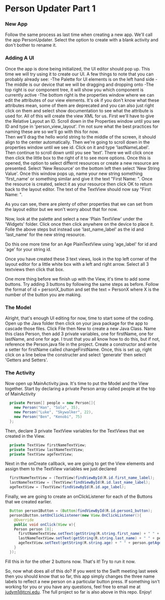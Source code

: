 # Person Updater Part 1
### New App
Follow the same process as last time when creating a new app. We'll call the app PersonUpdater. Select the option to create with a blank activity and don't bother to rename it. 

### Adding A UI
Once the app is done being initialized, the UI editor should pop up. This time we will try using it to create our UI. A few things to note that you can probably already see:
  -The Palette for UI elements is on the left hand side
  -The middle is our device that we will be dragging and dropping onto
  -The top right is our component tree, it will show you which component is currently active
  -The bottom right is the properties window where we can edit the attributes of our view elements. It's ok if you don't know what these attributes mean, some of them are deprecated and you can also just right click on them and select show documentation to see what the attribute is used for.
All of this will create the view XML for us. 
First we'll have to give the Relative Layout an ID. Scroll down in the Properties window until you see ID and type in 'person_view_layout'. I'm not sure what the best practices for naming these are so  we'll go with this for now.  
Then we'll drag the hello world string to the middle of the screen, it should align to the center automatically. Then we're going to scroll down in the properties window until we see id. Click on it and type 'lastNameLabel'. Then continue to scroll down until you see 'text'. There we will click once then click the little box to the right of it to see more options. Once this is opened, the option to select differnt resources or create a new resource are presented. Select 'New Resource' on the bottom left then select 'New String Value'. Once this window pops up, name your new string something 'first_name' or something similar and give it the text "First Name: ". Once the resource is created, select it as your resource then click OK to return back to the layout editor. The text of the TextView should now say "First Name: ". 

As you can see, there are plenty of other properties that we can set from the layout editor but we won't worry about that for now. 

Now, look at the palette and select a new  'Plain TextView' under the 'Widgets' folder. Click once then click anywhere on the device to place it. Folle the above steps but instead use 'last_name_label' as the id and 'last_name' for the new string resource. 

Do this one more time for an Age PlainTextView using 'age_label' for id and 'age' for your string id. 

Once you have created these 3 text views, look in the top left corner of the layout editor for a little white box with a left and right arrow. Select all 3 textviews then click that box. 

One more thing before we finish up with the View, it's time to add some buttons. Try adding 3 buttons by following the same steps as before. Follow the format of id = personX_button and set the text = PersonX where X is the number of the button you are making. 

### The Model
Alright, that's enough UI editing for now, time to start some of the coding.
Open up the Java folder then click on your java package for the app to cascade those files. Click File then New to create a new Java Class. Name this class Person, then add 3 private variables, one for firstName, one for lastName, and one for age. I trust that you all know how to do this, but if not, reference the  Person.java file in the project. Create a constructor and write a setter for firstName called changeFirstName. Once, this is set up, right click on a line below the constructer and select 'generate' then select 'Getters and Setters'. 

### The Activity
Now open up MainActivity.java. It's time to put the Model and the View together. Start by declaring a private Person array called people at the top of MainActivity
``` java
  private Person[] people = new Person[]{
    new Person("Han", "Solo", 35),
    new Person("Luke", "Skywalker", 22),
    new Person("Ben", "Kenobi", 75)
  };
```

Then, declare 3 private TextView variables for the TextViews that we created in the View.
``` java
  private TextView firstNameTextView;
  private TextView lastNameTextView;
  private TextView ageTextView;
```
Next in the onCreate callback, we are going to get the View elements and assign them to the TextView variables we just declared
``` java
  firstNameTextView = (TextView)findViewById(R.id.first_name_label);
  lastNameTextView = (TextView)findViewById(R.id.last_name_label);
  ageTextView = (TextView)findViewById(R.id.age_label);
```

Finally, we are going to create an onClickListener for each of the Buttons that we created earlier.
``` java
  Button person1Button = (Button)findViewById(R.id.person1_button);
  person1Button.setOnClickListener(new View.OnClickListener(){
    @Override
    public void onClick(View v){
    Person person [0];
      firstNameTextView.setText(getString(R.string.first_name) + " " + person.getFirstName());
      lastNameTextView.setText(getString(R.string.last_name) + " " + person.getLastName());
      ageTextView.setText(getString(R.string.age) + " " + person.getAge());
    }
  });
```

Fill this in for the other 2 buttons now. That's it! Try to run it now. 

So, now what does all of this do? If you went to the Swift meeting last week then you should know that so far, this app simply changes the three name labels to reflect a new person on a particular button press. If something isn't working for you or you have any questions, feel free to email me at judym1@tcnj.edu. The full project so far is also above in this repo. Enjoy!
